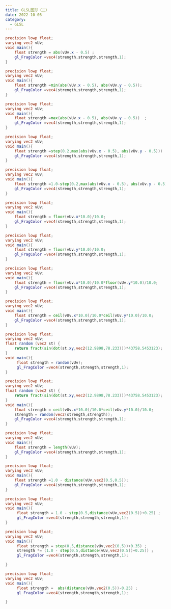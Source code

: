 ```yaml
---
title: GLSL图形（二）
date: 2022-10-05
category:
  - GLSL
---
```


```glsl
precision lowp float;
varying vec2 vUv;
void main(){
    float strength = abs(vUv.x - 0.5) ;
    gl_FragColor =vec4(strength,strength,strength,1);
}
```

<div ref="part17"></div>

```glsl
precision lowp float;
varying vec2 vUv;
void main(){
    float strength =min(abs(vUv.x - 0.5), abs(vUv.y - 0.5));
    gl_FragColor =vec4(strength,strength,strength,1);
}
```

<div ref="part18"></div>

```glsl
precision lowp float;
varying vec2 vUv;
void main(){
    float strength =max(abs(vUv.x - 0.5), abs(vUv.y - 0.5))  ;
    gl_FragColor =vec4(strength,strength,strength,1);
}
```

<div ref="part19"></div>

```glsl
precision lowp float;
varying vec2 vUv;
void main(){
    float strength =step(0.2,max(abs(vUv.x - 0.5), abs(vUv.y - 0.5)))   ;
    gl_FragColor =vec4(strength,strength,strength,1);
}
```

<div ref="part20"></div>

```glsl
precision lowp float;
varying vec2 vUv;
void main(){
    float strength =1.0-step(0.2,max(abs(vUv.x - 0.5), abs(vUv.y - 0.5)))   ;
    gl_FragColor =vec4(strength,strength,strength,1);
}
```

<div ref="part21"></div>

```glsl
precision lowp float;
varying vec2 vUv;
void main(){
    float strength = floor(vUv.x*10.0)/10.0;
    gl_FragColor =vec4(strength,strength,strength,1);
}
```

<div ref="part22"></div>

```glsl
precision lowp float;
varying vec2 vUv;
void main(){
    float strength = floor(vUv.y*10.0)/10.0;
    gl_FragColor =vec4(strength,strength,strength,1);
}
```

<div ref="part23"></div>

```glsl
precision lowp float;
varying vec2 vUv;
void main(){
    float strength = floor(vUv.x*10.0)/10.0*floor(vUv.y*10.0)/10.0;
    gl_FragColor =vec4(strength,strength,strength,1);
}
```

<div ref="part24"></div>

```glsl
precision lowp float;
varying vec2 vUv;
void main(){
    float strength = ceil(vUv.x*10.0)/10.0*ceil(vUv.y*10.0)/10.0;
    gl_FragColor =vec4(strength,strength,strength,1);
}
```

<div ref="part25"></div>

```glsl
precision lowp float;
varying vec2 vUv;
float random (vec2 st) {
    return fract(sin(dot(st.xy,vec2(12.9898,78.233)))*43758.5453123);
}
void main(){
     float strength = random(vUv);
     gl_FragColor =vec4(strength,strength,strength,1);
}
```

<div ref="part26"></div>

```glsl
precision lowp float;
varying vec2 vUv;
float random (vec2 st) {
    return fract(sin(dot(st.xy,vec2(12.9898,78.233)))*43758.5453123);
}
void main(){
    float strength = ceil(vUv.x*10.0)/10.0*ceil(vUv.y*10.0)/10.0;
    strength = random(vec2(strength,strength));
    gl_FragColor =vec4(strength,strength,strength,1);
}
```

<div ref="part27"></div>

```glsl
precision lowp float;
varying vec2 vUv;
void main(){
    float strength = length(vUv);
    gl_FragColor =vec4(strength,strength,strength,1);
}
```

<div ref="part28"></div>

```glsl
precision lowp float;
varying vec2 vUv;
void main(){
    float strength =1.0 - distance(vUv,vec2(0.5,0.5));
    gl_FragColor =vec4(strength,strength,strength,1);
}
```

<div ref="part29"></div>

```glsl
precision lowp float;
varying vec2 vUv;
void main(){
     float strength = 1.0 - step(0.5,distance(vUv,vec2(0.5))+0.25) ;
     gl_FragColor =vec4(strength,strength,strength,1);
}
```

<div ref="part30"></div>

```glsl
precision lowp float;
varying vec2 vUv;
void main(){
     float strength = step(0.5,distance(vUv,vec2(0.5))+0.35) ;
     strength *= (1.0 - step(0.5,distance(vUv,vec2(0.5))+0.25)) ;
     gl_FragColor =vec4(strength,strength,strength,1);

}

```
<div ref="part31"></div>

```glsl
precision lowp float;
varying vec2 vUv;
void main(){
     float strength =  abs(distance(vUv,vec2(0.5))-0.25) ;
     gl_FragColor =vec4(strength,strength,strength,1);

}
```
<div ref="part32"></div>

<script setup>
import * as THREE from 'three'
import {ref,onMounted} from 'vue'

    // 导入轨道控制器

import {
OrbitControls
} from 'three/examples/jsm/controls/OrbitControls'

const initScene = (shader)=>{
    // 1.创建场景
    const scene = new THREE.Scene()
    const clock = new THREE.Clock();
    const uniforms = {
    u_time: { type: "f", value: 1.0 },
    uTime:{type:"f",value:1.0},
    u_resolution: { type: "v2", value: new THREE.Vector2()}
    }
    // 2.创建相机
    const camera = new THREE.PerspectiveCamera(75,
    2 , 0.1, 1000);

    // 设置相机位置
    camera.position.set(0, 0, 10)
    scene.add(camera)

    // 着色器配置
    const shaderMaterial = new THREE.ShaderMaterial({
        uniforms:uniforms,
        fragmentShader: shader.fragmentShader,
        vertexShader:`
        precision lowp float;
        varying vec2 vUv;
        void main(){
            vUv = uv;
            gl_Position = projectionMatrix * viewMatrix * modelMatrix * vec4( position, 1.0 );
        }
        `,
        side: THREE.DoubleSide
    })
    // 创建平面
    const floor = new THREE.Mesh(new THREE.PlaneGeometry(10, 10), shaderMaterial)
    scene.add(floor)
    // 初始化渲染器
    const renderer = new THREE.WebGLRenderer()
    if(!__VUEPRESS_SSR__) {
        renderer.setPixelRatio( window.devicePixelRatio );
    }
    // 设置渲染器大小

    renderer.setSize(shader.shaderDom.value.offsetWidth, shader.shaderDom.value.offsetWidth/2)
    renderer.shadowMap.enabled = true
    shader.shaderDom.value.appendChild(renderer.domElement)
    renderer.render(scene,camera)
        // 创建轨道控制器
    const controls = new OrbitControls(camera, renderer.domElement)
    // 设置控制器阻尼
    controls.enableDamping = true
    uniforms.u_resolution.value.x = renderer.domElement.width
    uniforms.u_resolution.value.y = renderer.domElement.height
    function render() {
        uniforms.u_time.value += clock.getDelta();
        uniforms.uTime.value += clock.getDelta();
        controls.update()
        renderer.render(scene, camera)
        requestAnimationFrame(render)
    }

    render()

}
    // part 17

const part17 = ref()
const part17Shader = {
    fragmentShader:`
precision lowp float;
varying vec2 vUv;
void main(){
    float strength = abs(vUv.x - 0.5) ;
    gl_FragColor =vec4(strength,strength,strength,1);
}
    `,
    shaderDom:part17
}

// part 18

const part18 = ref()
const part18Shader = {
    fragmentShader:`
precision lowp float;
varying vec2 vUv;
void main(){
    float strength =min(abs(vUv.x - 0.5), abs(vUv.y - 0.5))  ;
    gl_FragColor =vec4(strength,strength,strength,1);
}
    `,
    shaderDom:part18
}

// part 19

const part19 = ref()
const part19Shader = {
    fragmentShader:`
precision lowp float;
varying vec2 vUv;
void main(){
    float strength =max(abs(vUv.x - 0.5), abs(vUv.y - 0.5))  ;
    gl_FragColor =vec4(strength,strength,strength,1);
}
    `,
    shaderDom:part19
}

// part 20

const part20 = ref()
const part20Shader = {
    fragmentShader:`
precision lowp float;
varying vec2 vUv;
void main(){
    float strength =step(0.2,max(abs(vUv.x - 0.5), abs(vUv.y - 0.5)))   ;
    gl_FragColor =vec4(strength,strength,strength,1);
}
    `,
    shaderDom:part20
}

// part 21

const part21 = ref()
const part21Shader = {
    fragmentShader:`
precision lowp float;
varying vec2 vUv;
void main(){
    float strength =1.0-step(0.2,max(abs(vUv.x - 0.5), abs(vUv.y - 0.5)))   ;
    gl_FragColor =vec4(strength,strength,strength,1);
}
    `,
    shaderDom:part21
}

const part22 = ref()
const part22Shader = {
    fragmentShader:`
precision lowp float;
varying vec2 vUv;
void main(){
    float strength = floor(vUv.x*10.0)/10.0;
    gl_FragColor =vec4(strength,strength,strength,1);
}
    `,
    shaderDom:part22
}

const part23 = ref()
const part23Shader = {
    fragmentShader:`
precision lowp float;
varying vec2 vUv;
void main(){
    float strength = floor(vUv.y*10.0)/10.0;
    gl_FragColor =vec4(strength,strength,strength,1);

}
    `,
    shaderDom:part23
}

const part24 = ref()
const part24Shader = {
    fragmentShader:`
precision lowp float;
varying vec2 vUv;
void main(){
    float strength = floor(vUv.x*10.0)/10.0*floor(vUv.y*10.0)/10.0;
    gl_FragColor =vec4(strength,strength,strength,1);

}
    `,
    shaderDom:part24
}

const part25 = ref()
const part25Shader = {
    fragmentShader:`
precision lowp float;
varying vec2 vUv;

void main(){
    float strength = ceil(vUv.x*10.0)/10.0*ceil(vUv.y*10.0)/10.0;
    gl_FragColor =vec4(strength,strength,strength,1);

}
    `,
    shaderDom:part25
}

const part26 = ref()
const part26Shader = {
    fragmentShader:`
precision lowp float;
varying vec2 vUv;
float random (vec2 st) {
    return fract(sin(dot(st.xy,vec2(12.9898,78.233)))*43758.5453123);
}
void main(){
     float strength = random(vUv);
     gl_FragColor =vec4(strength,strength,strength,1);

}
    `,
    shaderDom:part26
}

const part27 = ref()
const part27Shader = {
    fragmentShader:`
precision lowp float;
varying vec2 vUv;
float random (vec2 st) {
    return fract(sin(dot(st.xy,vec2(12.9898,78.233)))*43758.5453123);
}
void main(){
    float strength = ceil(vUv.x*10.0)/10.0*ceil(vUv.y*10.0)/10.0;
    strength = random(vec2(strength,strength));
    gl_FragColor =vec4(strength,strength,strength,1);

}
    `,
    shaderDom:part27
}


const part28 = ref()
const part28Shader = {
    fragmentShader:`
precision lowp float;
varying vec2 vUv;
void main(){
    float strength = length(vUv);
    gl_FragColor =vec4(strength,strength,strength,1);

}
    `,
    shaderDom:part28
}

const part29 = ref()
const part29Shader = {
    fragmentShader:`
precision lowp float;
varying vec2 vUv;

void main(){
    float strength =1.0 - distance(vUv,vec2(0.5,0.5));
    gl_FragColor =vec4(strength,strength,strength,1);

}
    `,
    shaderDom:part29
}

const part30 = ref()
const part30Shader = {
    fragmentShader:`
precision lowp float;
varying vec2 vUv;
// 旋转函数
vec2 rotate(vec2 uv, float rotation, vec2 mid)
{
    return vec2(
      cos(rotation) * (uv.x - mid.x) + sin(rotation) * (uv.y - mid.y) + mid.x,
      cos(rotation) * (uv.y - mid.y) - sin(rotation) * (uv.x - mid.x) + mid.y
    );
}
void main(){
     float strength = 1.0 - step(0.5,distance(vUv,vec2(0.5))+0.25) ;
     gl_FragColor =vec4(strength,strength,strength,1);


}
    `,
    shaderDom:part30
}

const part31 = ref()
const part31Shader = {
    fragmentShader:`
precision lowp float;
varying vec2 vUv;
void main(){
     float strength = step(0.5,distance(vUv,vec2(0.5))+0.35) ;
     strength *= (1.0 - step(0.5,distance(vUv,vec2(0.5))+0.25)) ;
     gl_FragColor =vec4(strength,strength,strength,1);

}
    `,
    shaderDom:part31
}

const part32 = ref()
const part32Shader = {
    fragmentShader:`
precision lowp float;
varying vec2 vUv;
void main(){
     float strength =  abs(distance(vUv,vec2(0.5))-0.25) ;
     gl_FragColor =vec4(strength,strength,strength,1);

}
    `,
    shaderDom:part32
}

onMounted(()=>{

    initScene(part17Shader)
    initScene(part18Shader)
    initScene(part19Shader)
    initScene(part20Shader)
    initScene(part21Shader)
     initScene(part22Shader)
    initScene(part23Shader)
    initScene(part24Shader)
    initScene(part25Shader)
    initScene(part26Shader)   
    initScene(part27Shader)
    initScene(part28Shader)
    initScene(part29Shader)
    initScene(part30Shader)
    initScene(part31Shader)   
    initScene(part32Shader)



})


</script>
